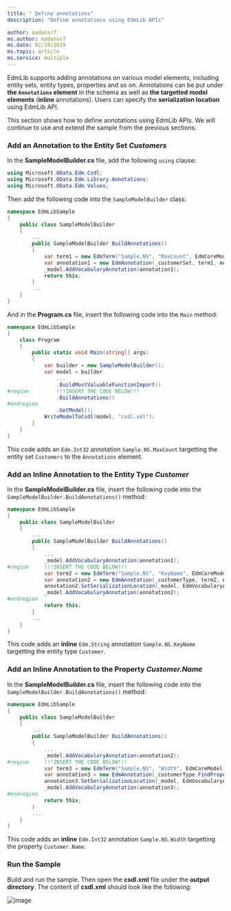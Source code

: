 ```yaml
---
title: " Define annotations"
description: "Define annotations using EdmLib APIs"

author: madansr7
ms.author: madansr7
ms.date: 02/19/2019
ms.topic: article
ms.service: multiple
---
```


EdmLib supports adding annotations on various model elements, including entity sets, entity types, properties and so on. Annotations can be put under **the `Annotations` element** in the schema as well as **the targetted model elements** (**inline** annotations). Users can specify the **serialization location** using EdmLib API.

This section shows how to define annotations using EdmLib APIs. We will continue to use and extend the sample from the previous sections.

### Add an Annotation to the Entity Set *Customers*
In the **SampleModelBuilder.cs** file, add the following `using` clause:

``` csharp
using Microsoft.OData.Edm.Csdl;
using Microsoft.OData.Edm.Library.Annotations;
using Microsoft.OData.Edm.Values;
```

Then add the following code into the `SampleModelBuilder` class:

``` csharp
namespace EdmLibSample
{
    public class SampleModelBuilder
    {
        ...
        public SampleModelBuilder BuildAnnotations()
        {
            var term1 = new EdmTerm("Sample.NS", "MaxCount", EdmCoreModel.Instance.GetInt32(true));
            var annotation1 = new EdmAnnotation(_customerSet, term1, new EdmIntegerConstant(10000000L));
            _model.AddVocabularyAnnotation(annotation1);
            return this;
        }
        ...
    }
}
```

And in the **Program.cs** file, insert the following code into the `Main` method:

``` csharp
namespace EdmLibSample
{
    class Program
    {
        public static void Main(string[] args)
        {
            var builder = new SampleModelBuilder();
            var model = builder
                ...
                .BuildMostValuableFunctionImport()
#region         !!!INSERT THE CODE BELOW!!!
                .BuildAnnotations()
#endregion
                .GetModel();
            WriteModelToCsdl(model, "csdl.xml");
        }
    }
}
```

This code adds an `Edm.Int32` annotation `Sample.NS.MaxCount` targetting the entity set `Customers` to the `Annotations` element.

### Add an Inline Annotation to the Entity Type *Customer*
In the **SampleModelBuilder.cs** file, insert the following code into the `SampleModelBuilder.BuildAnnotations()` method:

``` csharp
namespace EdmLibSample
{
    public class SampleModelBuilder
    {
        ...
        public SampleModelBuilder BuildAnnotations()
        {
            ...
            _model.AddVocabularyAnnotation(annotation1);
#region     !!!INSERT THE CODE BELOW!!!
            var term2 = new EdmTerm("Sample.NS", "KeyName", EdmCoreModel.Instance.GetString(true));
            var annotation2 = new EdmAnnotation(_customerType, term2, new EdmStringConstant("Id"));
            annotation2.SetSerializationLocation(_model, EdmVocabularyAnnotationSerializationLocation.Inline);
            _model.AddVocabularyAnnotation(annotation2);
#endregion
            return this;
        }
        ...
    }
}
```

This code adds an **inline** `Edm.String` annotation `Sample.NS.KeyName` targetting the entity type `Customer`.

### Add an Inline Annotation to the Property *Customer.Name*
In the **SampleModelBuilder.cs** file, insert the following code into the `SampleModelBuilder.BuildAnnotations()` method:

``` csharp
namespace EdmLibSample
{
    public class SampleModelBuilder
    {
        ...
        public SampleModelBuilder BuildAnnotations()
        {
            ...
            _model.AddVocabularyAnnotation(annotation2);
#region     !!!INSERT THE CODE BELOW!!!
            var term3 = new EdmTerm("Sample.NS", "Width", EdmCoreModel.Instance.GetInt32(true));
            var annotation3 = new EdmAnnotation(_customerType.FindProperty("Name"), term3, new EdmIntegerConstant(10L));
            annotation3.SetSerializationLocation(_model, EdmVocabularyAnnotationSerializationLocation.Inline);
            _model.AddVocabularyAnnotation(annotation3);
#endregion
            return this;
        }
        ...
    }
}
```

This code adds an **inline** `Edm.Int32` annotation `Sample.NS.Width` targetting the property `Customer.Name`.

### Run the Sample
Build and run the sample. Then open the **csdl.xml** file under the **output directory**. The content of **csdl.xml** should look like the following:

![image](/odata/assets/2015-04-20-csdl1.png)